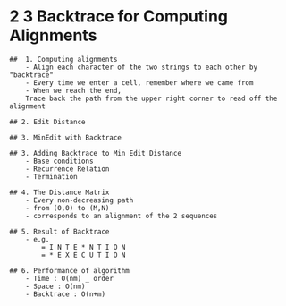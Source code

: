 # 2 3 Backtrace for Computing Alignments
	##  1. Computing alignments
		- Align each character of the two strings to each other by "backtrace"
		- Every time we enter a cell, remember where we came from
		- When we reach the end,
		Trace back the path from the upper right corner to read off the alignment 

	## 2. Edit Distance

	## 3. MinEdit with Backtrace

	## 3. Adding Backtrace to Min Edit Distance
		- Base conditions
		- Recurrence Relation
		- Termination

	## 4. The Distance Matrix
		- Every non-decreasing path
		- from (0,0) to (M,N)
		- corresponds to an alignment of the 2 sequences

	## 5. Result of Backtrace
		- e.g.
			= I N T E * N T I O N
			= * E X E C U T I O N
			
	## 6. Performance of algorithm
		- Time : O(nm) _ order
		- Space : O(nm) 
		- Backtrace : O(n+m) 
